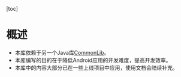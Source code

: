[toc]
# 概述
* 本库依赖于另一个Java库[CommonLib](https://github.com/gdyanry/CommonLib)。
* 本库编写的目的在于降低Android应用的开发难度，提高开发效率。
* 本库中的内容大部分已在一些上线项目中应用，使用文档会陆续补充。
